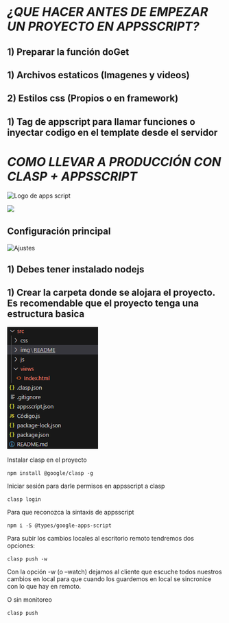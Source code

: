 <em><h1>¿QUE HACER ANTES DE EMPEZAR UN PROYECTO EN APPSSCRIPT?</h1></em>

<h2>1) Preparar la función doGet</h2>
<h2>1) Archivos estaticos (Imagenes y videos)</h2>
<h2>2) Estilos css (Propios o en framework)</h2>
<h2>1) Tag de appscript para llamar funciones o inyectar codigo en el template desde el servidor</h2>


<em><h1>COMO LLEVAR A PRODUCCIÓN CON CLASP + APPSSCRIPT</h1></em>

![Logo de apps script](https://hiviewsolutions.com/wp-content/uploads/2021/07/Apps-Script-min.png)



   <p align="left">
   <img src="https://img.shields.io/badge/STATUS-EN%20DESAROLLO-green">
   </p>




<h2>Configuración principal</h2>

![Ajustes](https://definicion.de/wp-content/uploads/2016/11/configuracion.png)

<h2>1) Debes tener instalado nodejs</h2>
<h2>1) Crear la carpeta donde se alojara el proyecto. Es recomendable que el proyecto tenga una estructura basica</h2>

![Alt text](/src/img/README/root_proyect.png)


Instalar clasp en el proyecto

```
npm install @google/clasp -g
```
Iniciar sesión para darle permisos en appsscript a clasp

```
clasp login
```
Para que reconozca la sintaxis de appsscript
```
npm i -S @types/google-apps-script
```

Para subir los cambios locales al escritorio remoto tendremos dos opciones:

```
clasp push -w
```
Con la opción -w (o –watch) dejamos al cliente que escuche todos nuestros cambios en local para que cuando los guardemos en local se sincronice con lo que hay en remoto.

O sin monitoreo

```
clasp push
```